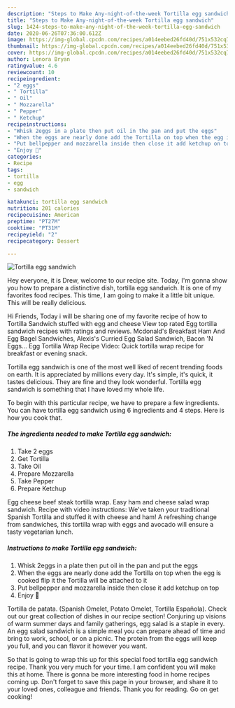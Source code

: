 ```yaml
---
description: "Steps to Make Any-night-of-the-week Tortilla egg sandwich"
title: "Steps to Make Any-night-of-the-week Tortilla egg sandwich"
slug: 1424-steps-to-make-any-night-of-the-week-tortilla-egg-sandwich
date: 2020-06-26T07:36:00.612Z
image: https://img-global.cpcdn.com/recipes/a014eebed26fd40d/751x532cq70/tortilla-egg-sandwich-recipe-main-photo.jpg
thumbnail: https://img-global.cpcdn.com/recipes/a014eebed26fd40d/751x532cq70/tortilla-egg-sandwich-recipe-main-photo.jpg
cover: https://img-global.cpcdn.com/recipes/a014eebed26fd40d/751x532cq70/tortilla-egg-sandwich-recipe-main-photo.jpg
author: Lenora Bryan
ratingvalue: 4.6
reviewcount: 10
recipeingredient:
- "2 eggs"
- " Tortilla"
- " Oil"
- " Mozzarella"
- " Pepper"
- " Ketchup"
recipeinstructions:
- "Whisk 2eggs in a plate then put oil in the pan and put the eggs"
- "When the eggs are nearly done add the Tortilla on top when the egg is cooked flip it the Tortilla will be attached to it"
- "Put bellpepper and mozzarella inside then close it add ketchup on top"
- "Enjoy 🎉"
categories:
- Recipe
tags:
- tortilla
- egg
- sandwich

katakunci: tortilla egg sandwich 
nutrition: 201 calories
recipecuisine: American
preptime: "PT27M"
cooktime: "PT31M"
recipeyield: "2"
recipecategory: Dessert

---
```



![Tortilla egg sandwich](https://img-global.cpcdn.com/recipes/a014eebed26fd40d/751x532cq70/tortilla-egg-sandwich-recipe-main-photo.jpg)

Hey everyone, it is Drew, welcome to our recipe site. Today, I'm gonna show you how to prepare a distinctive dish, tortilla egg sandwich. It is one of my favorites food recipes. This time, I am going to make it a little bit unique. This will be really delicious.

Hi Friends, Today i will be sharing one of my favorite recipe of how to Tortilla Sandwich stuffed with egg and cheese View top rated Egg tortilla sandwich recipes with ratings and reviews. Mcdonald&#39;s Breakfast Ham And Egg Bagel Sandwiches, Alexis&#39;s Curried Egg Salad Sandwich, Bacon &#39;N Eggs… Egg Tortilla Wrap Recipe Video: Quick tortilla wrap recipe for breakfast or evening snack.

Tortilla egg sandwich is one of the most well liked of recent trending foods on earth. It is appreciated by millions every day. It's simple, it's quick, it tastes delicious. They are fine and they look wonderful. Tortilla egg sandwich is something that I have loved my whole life.


To begin with this particular recipe, we have to prepare a few ingredients. You can have tortilla egg sandwich using 6 ingredients and 4 steps. Here is how you cook that.

<!--inarticleads1-->

##### The ingredients needed to make Tortilla egg sandwich:

1. Take 2 eggs
1. Get  Tortilla
1. Take  Oil
1. Prepare  Mozzarella
1. Take  Pepper
1. Prepare  Ketchup


Egg cheese beef steak tortilla wrap. Easy ham and cheese salad wrap sandwich. Recipe with video instructions: We&#39;ve taken your traditional Spanish Tortilla and stuffed it with cheese and ham! A refreshing change from sandwiches, this tortilla wrap with eggs and avocado will ensure a tasty vegetarian lunch. 

<!--inarticleads2-->

##### Instructions to make Tortilla egg sandwich:

1. Whisk 2eggs in a plate then put oil in the pan and put the eggs
1. When the eggs are nearly done add the Tortilla on top when the egg is cooked flip it the Tortilla will be attached to it
1. Put bellpepper and mozzarella inside then close it add ketchup on top
1. Enjoy 🎉


Tortilla de patata. (Spanish Omelet, Potato Omelet, Tortilla Española). Check out our great collection of dishes in our recipe section! Conjuring up visions of warm summer days and family gatherings, egg salad is a staple in every. An egg salad sandwich is a simple meal you can prepare ahead of time and bring to work, school, or on a picnic. The protein from the eggs will keep you full, and you can flavor it however you want. 

So that is going to wrap this up for this special food tortilla egg sandwich recipe. Thank you very much for your time. I am confident you will make this at home. There is gonna be more interesting food in home recipes coming up. Don't forget to save this page in your browser, and share it to your loved ones, colleague and friends. Thank you for reading. Go on get cooking!

